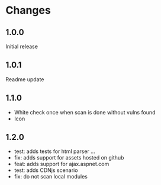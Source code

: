 # Changes

## 1.0.0

Initial release

## 1.0.1

Readme update

## 1.1.0

- White check once when scan is done without vulns found
- Icon

## 1.2.0

- test: adds tests for html parser …
- fix: adds support for assets hosted on github
- feat: adds support for ajax.aspnet.com
- test: adds CDNjs scenario
- fix: do not scan local modules
